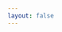 ```yaml
---
layout: false
---
```


<script setup>
import { withBase } from "vitepress";
</script>

<Reveate :markdown-file="withBase('/lessons/artefact.md')" />
